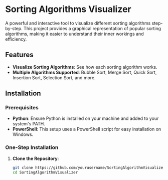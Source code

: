 # Sorting Algorithms Visualizer

A powerful and interactive tool to visualize different sorting algorithms step-by-step. This project provides a graphical representation of popular sorting algorithms, making it easier to understand their inner workings and efficiency.

## Features

- **Visualize Sorting Algorithms**: See how each sorting algorithm works.
- **Multiple Algorithms Supported**: Bubble Sort, Merge Sort, Quick Sort, Insertion Sort, Selection Sort, and more.

## Installation

### Prerequisites

- **Python**: Ensure Python is installed on your machine and added to your system's PATH.
- **PowerShell**: This setup uses a PowerShell script for easy installation on Windows.

### One-Step Installation

1. **Clone the Repository**:
   ```bash
   git clone https://github.com/yourusername/SortingAlgorithmVisualizer.git
   cd SortingAlgorithmVisualizer
